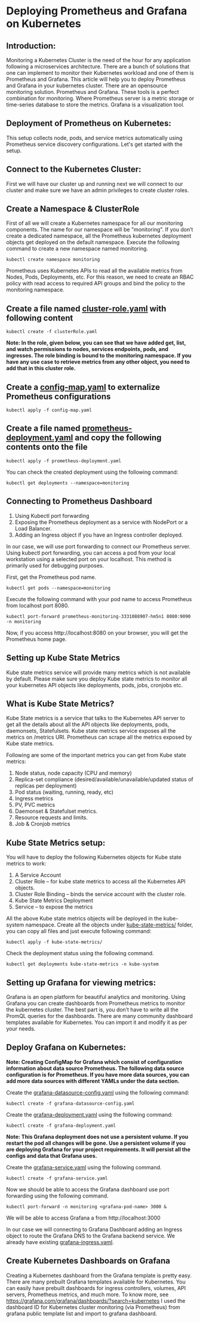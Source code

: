 # Deploying Prometheus and Grafana on Kubernetes

## Introduction:

Monitoring a Kubernetes Cluster is the need of the hour for any application following a microservices architecture. There are a bunch of solutions that one can implement to monitor their Kubernetes workload and one of them is Prometheus and Grafana. This article will help you to deploy Prometheus and Grafana in your kubernetes cluster. There are an opensource monitoring solution. Prometheus and Grafana. These tools is a perfect combination for monitoring. Where Prometheus server is a metric storage or time-series database to store the metrics. Grafana is a visualization tool.

## Deployment of Prometheus on Kubernetes:

This setup collects node, pods, and service metrics automatically using Prometheus service discovery configurations.
Let's get started with the setup.

## Connect to the Kubernetes Cluster:

First we will have our cluster up and running next we will connect to our cluster and make sure we have an admin privileges to create cluster roles.

## Create a Namespace & ClusterRole

First of all we will create a Kubernetes namespace for all our monitoring components. The name for our namespace will be "monitoring".
If you don’t create a dedicated namespace, all the Prometheus kubernetes deployment objects get deployed on the default namespace.
Execute the following command to create a new namespace named monitoring.

```
kubectl create namespace monitoring
```

Prometheus uses Kubernetes APIs to read all the available metrics from Nodes, Pods, Deployments, etc. For this reason, we need to create an RBAC policy with read access to required API groups and bind the policy to the monitoring namespace.

## Create a file named [cluster-role.yaml](./k8s/clusterRole.yaml) with following content

```
kubectl create -f clusterRole.yaml
```

**Note: In the role, given below, you can see that we have added get, list, and watch permissions to nodes, services endpoints, pods, and ingresses. The role binding is bound to the monitoring namespace. If you have any use case to retrieve metrics from any other object, you need to add that in this cluster role.**


## Create a [config-map.yaml](./k8s/configmap.yaml) to externalize Prometheus configurations

```
kubectl apply -f config-map.yaml
```

## Create a file named [prometheus-deployment.yaml](./k8s/prometheus-deployment.yaml) and copy the following contents onto the file

```
kubectl apply -f prometheus-deployment.yaml
```

You can check the created deployment using the following command:

```
kubectl get deployments --namespace=monitoring
```

## Connecting to Prometheus Dashboard

1. Using Kubectl port forwarding
2. Exposing the Prometheus deployment as a service with NodePort or a Load Balancer.
3. Adding an Ingress object if you have an Ingress controller deployed.

In our case, we will use port forwarding to connect our Prometheus server. Using kubectl port forwarding, you can access a pod from your local workstation using a selected port on your localhost. This method is primarily used for debugging purposes.

First, get the Prometheus pod name.

```
kubectl get pods --namespace=monitoring
```

Execute the following command with your pod name to access Prometheus from localhost port 8080.

```
kubectl port-forward prometheus-monitoring-3331088907-hm5n1 8080:9090 -n monitoring
```

Now, if you access http://localhost:8080 on your browser, you will get the Prometheus home page.

## Setting up Kube State Metrics

Kube state metrics service will provide many metrics which is not available by default. Please make sure you deploy Kube state metrics to monitor all your kubernetes API objects like deployments, pods, jobs, cronjobs etc.

## What is Kube State Metrics?

Kube State metrics is a service that talks to the Kubernetes API server to get all the details about all the API objects like deployments, pods, daemonsets, Statefulsets. Kube state metrics service exposes all the metrics on /metrics URI. Prometheus can scrape all the metrics exposed by Kube state metrics.

Following are some of the important metrics you can get from Kube state metrics:

1. Node status, node capacity (CPU and memory)
2. Replica-set compliance (desired/available/unavailable/updated status of replicas per deployment)
3. Pod status (waiting, running, ready, etc)
4. Ingress metrics
5. PV, PVC metrics
6. Daemonset & Statefulset metrics.
7. Resource requests and limits.
8. Job & Cronjob metrics

## Kube State Metrics setup:

You will have to deploy the following Kubernetes objects for Kube state metrics to work:

1. A Service Account
2. Cluster Role – for kube state metrics to access all the Kubernetes API objects.
3. Cluster Role Binding – binds the service account with the cluster role.
4. Kube State Metrics Deployment
5. Service – to expose the metrics

All the above Kube state metrics objects will be deployed in the kube-system namespace.
Create all the objects under [kube-state-metrics/](./k8s/kube-state-metrics/) folder, you can copy all files and just execute following command:

```
kubectl apply -f kube-state-metrics/
```

Check the deployment status using the following command.

```
kubectl get deployments kube-state-metrics -n kube-system
```

## Setting up Grafana for viewing metrics:

Grafana is an open platform for beautiful analytics and monitoring. Using Grafana you can create dashboards from Prometheus metrics to monitor the kubernetes cluster. The best part is, you don’t have to write all the PromQL queries for the dashboards. There are many community dashboard templates available for Kubernetes. You can import it and modify it as per your needs.

## Deploy Grafana on Kubernetes:

**Note: Creating ConfigMap for Grafana which consist of configuration information about data source Prometheus. The following data source configuration is for Prometheus. If you have more data sources, you can add more data sources with different YAMLs under the data section.**

Create the [grafana-datasource-config.yaml](./k8s/grafana/grafana-datesource-config.yaml) using the following command:

```
kubectl create -f grafana-datasource-config.yaml
```

Create the [grafana-deployment.yaml](./k8s/grafana/grafana-deployment.yaml) using the following command:

```
kubectl create -f grafana-deployment.yaml
```

**Note: This Grafana deployment does not use a persistent volume. If you restart the pod all changes will be gone. Use a persistent volume if you are deploying Grafana for your project requirements. It will persist all the configs and data that Grafana uses.**

Create the [grafana-service.yaml](./k8s/grafana/grafana-service.yaml) using the following command.

```
kubectl create -f grafana-service.yaml
```
Now we should be able to access the Grafana dashboard use port forwarding using the following command.

```
kubectl port-forward -n monitoring <grafana-pod-name> 3000 &
```

We will be able to access Grafana a from http://localhost:3000

In our case we will connecting to Grafana Dashboard adding an Ingress object to route the Grafana DNS to the Grafana backend service. We already have existing [grafana-ingress.yaml](./k8s/grafana/grafana-ingress.yaml).

## Create Kubernetes Dashboards on Grafana

Creating a Kubernetes dashboard from the Grafana template is pretty easy. There are many prebuilt Grafana templates available for Kubernetes. You can easily have prebuilt dashboards for ingress controllers, volumes, API servers, Prometheus metrics, and much more.
To know more, see https://grafana.com/grafana/dashboards/?search=kubernetes
I used the dashboard ID for Kubernetes cluster monitoring (via Prometheus) from grafana public template list and import to grafana dashboard.
